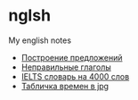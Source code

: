 # nglsh
My english notes

- [Построение предложений](building_sentences.md)
- [Неправильные глаголы](irregular_verbs.txt)
- [IELTS словарь на 4000 слов](IELTS-4000.txt)
- [Табличка времен в jpg](table.jpg)